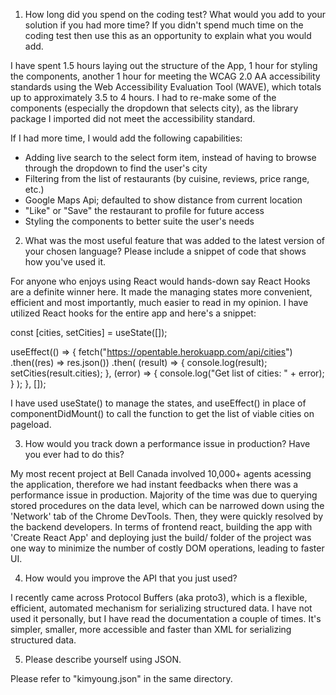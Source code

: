 1. How long did you spend on the coding test? What would you add to your solution if you had
   more time? If you didn't spend much time on the coding test then use this as an opportunity to
   explain what you would add.

I have spent 1.5 hours laying out the structure of the App, 1 hour for styling the components,
another 1 hour for meeting the WCAG 2.0 AA accessibility standards using the Web Accessibility
Evaluation Tool (WAVE), which totals up to approximately 3.5 to 4 hours. I had to re-make some of
the components (especially the dropdown that selects city), as the library package I imported did
not meet the accessibility standard.

If I had more time, I would add the following capabilities:

- Adding live search to the select form item, instead of having to browse through the dropdown to
  find the user's city
- Filtering from the list of restaurants (by cuisine, reviews, price range, etc.)
- Google Maps Api; defaulted to show distance from current location
- "Like" or "Save" the restaurant to profile for future access
- Styling the components to better suite the user's needs

2. What was the most useful feature that was added to the latest version of your chosen language?
   Please include a snippet of code that shows how you've used it.

For anyone who enjoys using React would hands-down say React Hooks are a definite winner here. It made
the managing states more convenient, efficient and most importantly, much easier to read in my opinion.
I have utilized React hooks for the entire app and here's a snippet:

const [cities, setCities] = useState([]);

useEffect(() => {
fetch("https://opentable.herokuapp.com/api/cities")
.then((res) => res.json())
.then(
(result) => {
console.log(result);
setCities(result.cities);
},
(error) => {
console.log("Get list of cities: " + error);
}
);
}, []);

I have used useState() to manage the states, and useEffect() in place of componentDidMount() to call the
function to get the list of viable cities on pageload.

3. How would you track down a performance issue in production? Have you ever had to do this?

My most recent project at Bell Canada involved 10,000+ agents acessing the application, therefore we had
instant feedbacks when there was a performance issue in production. Majority of the time was due to
querying stored procedures on the data level, which can be narrowed down using the 'Network' tab of the
Chrome DevTools. Then, they were quickly resolved by the backend developers. In terms of frontend react,
building the app with 'Create React App' and deploying just the build/ folder of the project was one way
to minimize the number of costly DOM operations, leading to faster UI.

4. How would you improve the API that you just used?

I recently came across Protocol Buffers (aka proto3), which is a flexible, efficient, automated mechanism
for serializing structured data. I have not used it personally, but I have read the documentation a couple of
times. It's simpler, smaller, more accessible and faster than XML for serializing structured data.

5. Please describe yourself using JSON.

Please refer to "kimyoung.json" in the same directory.
